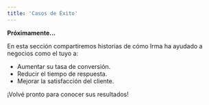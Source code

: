 ```yaml
---
title: 'Casos de Éxito'
---
```


**Próximamente...**

En esta sección compartiremos historias de cómo Irma ha ayudado a negocios como el tuyo a:

* Aumentar su tasa de conversión.
* Reducir el tiempo de respuesta.
* Mejorar la satisfacción del cliente.

¡Volvé pronto para conocer sus resultados!